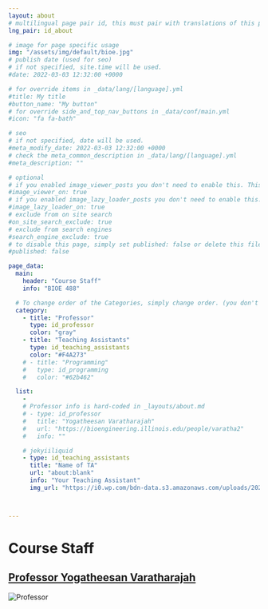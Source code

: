 ```yaml
---
layout: about
# multilingual page pair id, this must pair with translations of this page. (This name must be unique)
lng_pair: id_about

# image for page specific usage
img: "/assets/img/default/bioe.jpg"
# publish date (used for seo)
# if not specified, site.time will be used.
#date: 2022-03-03 12:32:00 +0000

# for override items in _data/lang/[language].yml
#title: My title
#button_name: "My button"
# for override side_and_top_nav_buttons in _data/conf/main.yml
#icon: "fa fa-bath"

# seo
# if not specified, date will be used.
#meta_modify_date: 2022-03-03 12:32:00 +0000
# check the meta_common_description in _data/lang/[language].yml
#meta_description: ""

# optional
# if you enabled image_viewer_posts you don't need to enable this. This is only if image_viewer_posts = false
#image_viewer_on: true
# if you enabled image_lazy_loader_posts you don't need to enable this. This is only if image_lazy_loader_posts = false
#image_lazy_loader_on: true
# exclude from on site search
#on_site_search_exclude: true
# exclude from search engines
#search_engine_exclude: true
# to disable this page, simply set published: false or delete this file
#published: false

page_data:
  main:
    header: "Course Staff"
    info: "BIOE 488"

  # To change order of the Categories, simply change order. (you don't need to change list order.)
  category:
    - title: "Professor"
      type: id_professor
      color: "gray"
    - title: "Teaching Assistants"
      type: id_teaching_assistants
      color: "#F4A273"
    # - title: "Programming"
    #   type: id_programming
    #   color: "#62b462"

  list:
    -
    # Professor info is hard-coded in _layouts/about.md
    # - type: id_professor
    #   title: "Yogatheesan Varatharajah"
    #   url: "https://bioengineering.illinois.edu/people/varatha2"
    #   info: ""

    # jekyiiliquid
    - type: id_teaching_assistants
      title: "Name of TA"
      url: "about:blank"
      info: "Your Teaching Assistant"
      img_url: "https://i0.wp.com/bdn-data.s3.amazonaws.com/uploads/2021/04/US-April-the-Giraffe-1.jpg"



---
```


# Course Staff
## [Professor Yogatheesan Varatharajah](https://bioengineering.illinois.edu/people/varatha2)
![Professor](https://ws.engr.illinois.edu/directory/viewphoto.aspx?id=109962&s=300&type=portrait)